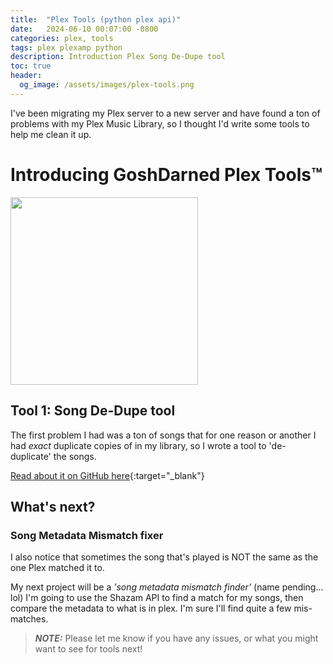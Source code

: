 ```yaml
---
title:  "Plex Tools (python plex api)"
date:   2024-06-10 00:07:00 -0800
categories: plex, tools
tags: plex plexamp python
description: Introduction Plex Song De-Dupe tool
toc: true
header:
  og_image: /assets/images/plex-tools.png
---
```


I've been migrating my Plex server to a new server and have found a ton of problems with my Plex Music Library, so I thought I'd write some tools to help me clean it up.

# Introducing GoshDarned Plex Tools™

<img width="300" src="https://github.com/johnsturgeon/plex-tools/assets/9746310/0c42ce63-983b-43a6-8f2e-77338e204cba">

## Tool 1: Song De-Dupe tool

The first problem I had was a ton of songs that for one reason or another I had *exact* duplicate copies of in my library, so I wrote a tool to 'de-duplicate' the songs.

[Read about it on GitHub here](https://github.com/johnsturgeon/plex-tools){:target="_blank"}

## What's next?

### Song Metadata Mismatch fixer

I also notice that sometimes the song that's played is NOT the same as the one Plex matched it to.

My next project will be a *'song metadata mismatch finder'* (name pending... lol)  I'm going to use the Shazam API to find a match for my songs, then compare the metadata to what is in plex.  I'm sure I'll find quite a few mis-matches.

> **_NOTE:_** Please let me know if you have any issues, or what you might want to see for tools next!